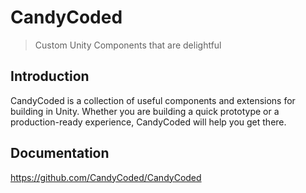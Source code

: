 # CandyCoded

> Custom Unity Components that are delightful

## Introduction

CandyCoded is a collection of useful components and extensions for building in Unity. Whether you are building a quick prototype or a production-ready experience, CandyCoded will help you get there.

## Documentation

<https://github.com/CandyCoded/CandyCoded>
